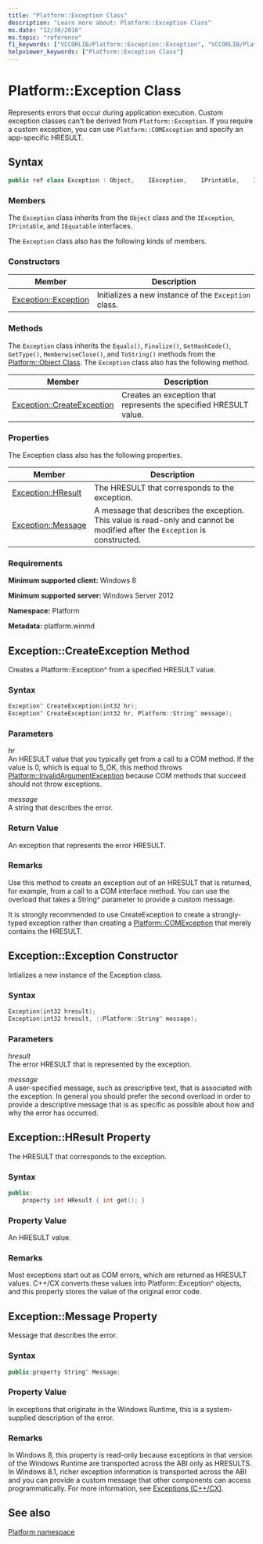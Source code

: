 ```yaml
---
title: "Platform::Exception Class"
description: "Learn more about: Platform::Exception Class"
ms.date: "12/30/2016"
ms.topic: "reference"
f1_keywords: ["VCCORLIB/Platform::Exception::Exception", "VCCORLIB/Platform::Exception::CreateException", "VCCORLIB/Platform::Exception::HResult", "VCCORLIB/Platform::Exception::Message"]
helpviewer_keywords: ["Platform::Exception Class"]
---
```

# Platform::Exception Class

Represents errors that occur during application execution. Custom exception classes can't be derived from `Platform::Exception`. If you require a custom exception, you can use `Platform::COMException` and specify an app-specific HRESULT.

## Syntax

```cpp
public ref class Exception : Object,    IException,    IPrintable,    IEquatable
```

### Members

The `Exception` class inherits from the `Object` class and the `IException`, `IPrintable`, and `IEquatable` interfaces.

The `Exception` class also has the following kinds of members.

### Constructors

|Member|Description|
|------------|-----------------|
|[Exception::Exception](#ctor)|Initializes a new instance of the `Exception` class.|

### Methods

The `Exception` class inherits the `Equals()`, `Finalize()`, `GetHashCode()`, `GetType()`, `MemberwiseClose()`, and `ToString()` methods from the [Platform::Object Class](../cppcx/platform-object-class.md). The `Exception` class also has the following method.

|Member|Description|
|------------|-----------------|
|[Exception::CreateException](#createexception)|Creates an exception that represents the specified HRESULT value.|

### Properties

The Exception class also has the following properties.

|Member|Description|
|------------|-----------------|
|[Exception::HResult](#hresult)|The HRESULT that corresponds to the exception.|
|[Exception::Message](#message)|A message that describes the exception. This value is read-only and cannot be modified after the `Exception` is constructed.|

### Requirements

**Minimum supported client:** Windows 8

**Minimum supported server:** Windows Server 2012

**Namespace:** Platform

**Metadata:** platform.winmd

## <a name="createexception"></a> Exception::CreateException Method

Creates a Platform::Exception^ from a specified HRESULT value.

### Syntax

```cpp
Exception^ CreateException(int32 hr);
Exception^ CreateException(int32 hr, Platform::String^ message);
```

### Parameters

*hr*<br/>
An HRESULT value that you typically get from a call to a COM method. If the value is 0, which is equal to S_OK, this method throws [Platform::InvalidArgumentException](../cppcx/platform-invalidargumentexception-class.md) because COM methods that succeed should not throw exceptions.

*message*<br/>
A string that describes the error.

### Return Value

An exception that represents the error HRESULT.

### Remarks

Use this method to create an exception out of an HRESULT that is returned, for example, from a call to a COM interface method. You can use the overload that takes a String^ parameter to provide a custom message.

It is strongly recommended to use CreateException to create a strongly-typed exception rather than creating a [Platform::COMException](../cppcx/platform-comexception-class.md) that merely contains the HRESULT.

## <a name="ctor"></a> Exception::Exception Constructor

Intializes a new instance of the Exception class.

### Syntax

```cpp
Exception(int32 hresult);
Exception(int32 hresult, ::Platform::String^ message);
```

### Parameters

*hresult*<br/>
The error HRESULT that is represented by the exception.

*message*<br/>
A user-specified message, such as prescriptive text, that is associated with the exception. In general you should prefer the second overload in order to provide a descriptive message that is as specific as possible about how and why the error has occurred.

## <a name="hresult"></a> Exception::HResult Property

The HRESULT that corresponds to the exception.

### Syntax

```cpp
public:
    property int HResult { int get(); }
```

### Property Value

An HRESULT value.

### Remarks

Most exceptions start out as COM errors, which are returned as HRESULT values. C++/CX converts these values into Platform::Exception^ objects, and this property stores the value of the original error code.

## <a name="message"></a> Exception::Message Property

Message that describes the error.

### Syntax

```cpp
public:property String^ Message;
```

### Property Value

In exceptions that originate in the Windows Runtime, this is a system-supplied description of the error.

### Remarks

In Windows 8, this property is read-only because exceptions in that version of the Windows Runtime are transported across the ABI only as HRESULTS. In Windows 8.1, richer exception information is transported across the ABI and you can provide a custom message that other components can access programmatically. For more information, see [Exceptions (C++/CX)](../cppcx/exceptions-c-cx.md).

## See also

[Platform namespace](../cppcx/platform-namespace-c-cx.md)
